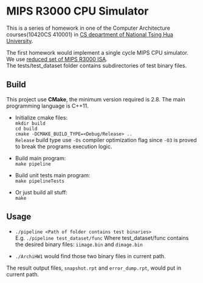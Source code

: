 MIPS R3000 CPU Simulator
=====================
This is a series of homework in one of the Computer Architecture courses(10420CS 410001) in [CS department of National Tsing Hua University](http://web.cs.nthu.edu.tw/).

The first homework would implement a single cycle MIPS CPU simulator.
We use [reduced set of MIPS R3000 ISA](doc/MIPS_R3000_ISA.pdf).<br/>
The tests/test_dataset folder contains subdirectories of test binary files.

Build
-------------
This project use **CMake**, the minimum version required is 2.8.
The main programming language is C++11.
* Initialize cmake files:<br/>
  `mkdir build`<br/>
  `cd build`<br/>
  `cmake -DCMAKE_BUILD_TYPE=<Debug/Release> ..`<br/>
  `Release` build type use `-Os` compiler optimization flag since `-O3` is proved to break the programs execution logic.


* Build main program:<br/>
  `make pipeline`

* Build unit tests main program:<br/>
  `make pipelineTests`

* Or just build all stuff:<br/>
  `make`

Usage
-----
* `./pipeline <Path of folder contains test binaries>`<br/>
  E.g. `./pipeline test_dataset/func` Where test_dataset/func contains the desired binary files: `iimage.bin` and `dimage.bin`

* `./ArchiHW1` would find those two binary files in current path.

The result output files, `snapshot.rpt` and `error_dump.rpt`, would put in current path.

